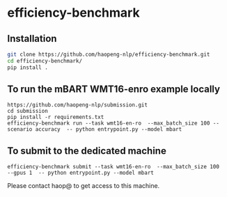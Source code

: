 # efficiency-benchmark


## Installation
``` bash
git clone https://github.com/haopeng-nlp/efficiency-benchmark.git
cd efficiency-benchmark/
pip install .
```

## To run the mBART WMT16-enro example locally
``` 
https://github.com/haopeng-nlp/submission.git
cd submission
pip install -r requirements.txt
efficiency-benchmark run --task wmt16-en-ro  --max_batch_size 100 --scenario accuracy  -- python entrypoint.py --model mbart
```

## To submit to the dedicated machine
```
efficiency-benchmark submit --task wmt16-en-ro  --max_batch_size 100  --gpus 1  -- python entrypoint.py --model mbart
```

Please contact haop@ to get access to this machine.